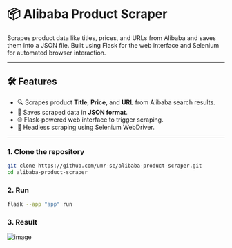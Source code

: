 # 📦 Alibaba Product Scraper

Scrapes product data like titles, prices, and URLs from Alibaba and saves them into a JSON file. Built using Flask for the web interface and Selenium for automated browser interaction.

---

## 🛠️ Features

- 🔍 Scrapes product **Title**, **Price**, and **URL** from Alibaba search results.
- 💾 Saves scraped data in **JSON format**.
- 🌐 Flask-powered web interface to trigger scraping.
- 🧪 Headless scraping using Selenium WebDriver.

---

### 1. Clone the repository

```bash
git clone https://github.com/umr-se/alibaba-product-scraper.git
cd alibaba-product-scraper
```
### 2. Run

```bash
flask --app "app" run 
```
### 3. Result

![image](https://github.com/user-attachments/assets/a57fd612-deb9-4ada-bb0d-a42ae7fa9094)
